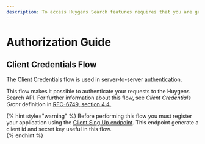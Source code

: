 ```yaml
---
description: To access Huygens Search features requires that you are granted permission.
---
```


# Authorization Guide

## Client Credentials Flow

The Client Credentials flow is used in server-to-server authentication. 

This flow makes it possible to authenticate your requests to the Huygens Search API. For further information about this flow, see _Client Credentials Grant_ definition in [RFC-6749, section 4.4.](https://tools.ietf.org/html/rfc6749#section-4.4)

{% hint style="warning" %}
Before performing this flow you must register your application using the [Client Sing Up endpoint](../endpoint-reference/sign-in.md). This endpoint generate a client id and secret key useful in this flow.  
{% endhint %}



